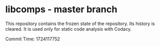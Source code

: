 # libcomps - master branch

This repository contains the frozen state of the repository.
Its history is cleared. It is used only for static code
analysis with Codacy.

Commit Time: 1724117752
